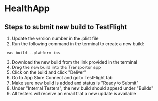 # HealthApp

## Steps to submit new build to TestFlight
1. Update the version number in the .plist file
2. Run the following command in the terminal to create a new build:
```
 eas build --platform ios
```
3. Download the new build from the link provided in the terminal
4. Drag the new build into the Transporter app
5. Click on the build and click "Deliver"
6. Go to App Store Connect and go to TestFlight tab
7. Make sure new build is added and status is "Ready to Submit"
8. Under "Internal Testers", the new build should appead under "Builds"
9. All testers will receive an email that a new update is available